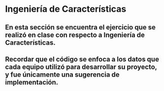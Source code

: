 # Ingeniería de Características 
## En esta sección se encuentra el ejercicio que se realizó en clase con respecto a Ingeniería de Características. 
## Recordar que el código se enfoca a los datos que cada equipo utilizó para desarrollar su proyecto, y fue únicamente una sugerencia de implementación. 
